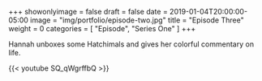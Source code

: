+++
showonlyimage = false
draft = false
date = 2019-01-04T20:00:00-05:00
image = "img/portfolio/episode-two.jpg"
title = "Episode Three"
weight = 0
categories = [ "Episode", "Series One" ]
+++

Hannah unboxes some Hatchimals and gives her colorful commentary on life.
<!--more-->

{{< youtube SQ_qWgrffbQ >}}

